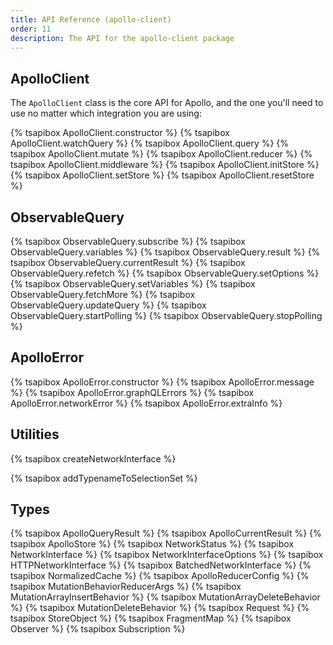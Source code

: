 ```yaml
---
title: API Reference (apollo-client)
order: 11
description: The API for the apollo-client package
---
```


<h2 id="apollo-client">ApolloClient</h2>

The `ApolloClient` class is the core API for Apollo, and the one you'll need to  use no matter which integration you are using:

{% tsapibox ApolloClient.constructor %}
{% tsapibox ApolloClient.watchQuery %}
{% tsapibox ApolloClient.query %}
{% tsapibox ApolloClient.mutate %}
{% tsapibox ApolloClient.reducer %}
{% tsapibox ApolloClient.middleware %}
{% tsapibox ApolloClient.initStore %}
{% tsapibox ApolloClient.setStore %}
{% tsapibox ApolloClient.resetStore %}

<h2 id="ObservableQuery">ObservableQuery</h2>

{% tsapibox ObservableQuery.subscribe %}
{% tsapibox ObservableQuery.variables %}
{% tsapibox ObservableQuery.result %}
{% tsapibox ObservableQuery.currentResult %}
{% tsapibox ObservableQuery.refetch %}
{% tsapibox ObservableQuery.setOptions %}
{% tsapibox ObservableQuery.setVariables %}
{% tsapibox ObservableQuery.fetchMore %}
{% tsapibox ObservableQuery.updateQuery %}
{% tsapibox ObservableQuery.startPolling %}
{% tsapibox ObservableQuery.stopPolling %}

<h2 id="ApolloError">ApolloError</h2>
{% tsapibox ApolloError.constructor %}
{% tsapibox ApolloError.message %}
{% tsapibox ApolloError.graphQLErrors %}
{% tsapibox ApolloError.networkError %}
{% tsapibox ApolloError.extraInfo %}

<h2 id="utilities">Utilities</h2>

{% tsapibox createNetworkInterface %}
<!--  XXX: fix aliasing-->
{% tsapibox addTypenameToSelectionSet %}

<h2 id="types">Types</h2>

{% tsapibox ApolloQueryResult %}
{% tsapibox ApolloCurrentResult %}
{% tsapibox ApolloStore %}
{% tsapibox NetworkStatus %}
{% tsapibox NetworkInterface %}
{% tsapibox NetworkInterfaceOptions %}
{% tsapibox HTTPNetworkInterface %}
{% tsapibox BatchedNetworkInterface %}
{% tsapibox NormalizedCache %}
{% tsapibox ApolloReducerConfig %}
{% tsapibox MutationBehaviorReducerArgs %}
{% tsapibox MutationArrayInsertBehavior %}
{% tsapibox MutationArrayDeleteBehavior %}
{% tsapibox MutationDeleteBehavior %}
{% tsapibox Request %}
{% tsapibox StoreObject %}
{% tsapibox FragmentMap %}
{% tsapibox Observer %}
{% tsapibox Subscription %}
